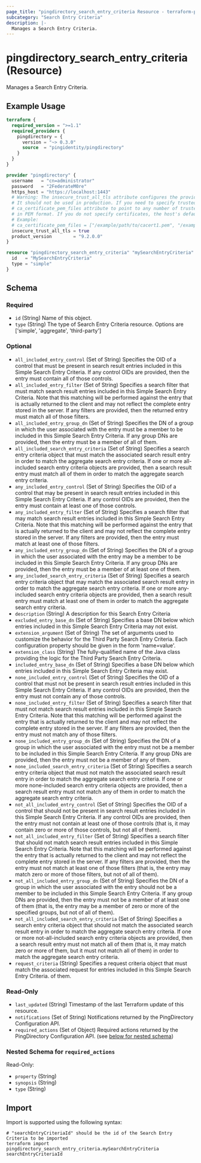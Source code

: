 ```yaml
---
page_title: "pingdirectory_search_entry_criteria Resource - terraform-provider-pingdirectory"
subcategory: "Search Entry Criteria"
description: |-
  Manages a Search Entry Criteria.
---
```


# pingdirectory_search_entry_criteria (Resource)

Manages a Search Entry Criteria.

## Example Usage

```terraform
terraform {
  required_version = ">=1.1"
  required_providers {
    pingdirectory = {
      version = "~> 0.3.0"
      source  = "pingidentity/pingdirectory"
    }
  }
}

provider "pingdirectory" {
  username   = "cn=administrator"
  password   = "2FederateM0re"
  https_host = "https://localhost:1443"
  # Warning: The insecure_trust_all_tls attribute configures the provider to trust any certificate presented by the PingDirectory server.
  # It should not be used in production. If you need to specify trusted CA certificates, use the
  # ca_certificate_pem_files attribute to point to any number of trusted CA certificate files
  # in PEM format. If you do not specify certificates, the host's default root CA set will be used.
  # Example:
  # ca_certificate_pem_files = ["/example/path/to/cacert1.pem", "/example/path/to/cacert2.pem"]
  insecure_trust_all_tls = true
  product_version        = "9.2.0.0"
}

resource "pingdirectory_search_entry_criteria" "mySearchEntryCriteria" {
  id   = "MySearchEntryCriteria"
  type = "simple"
}
```

<!-- schema generated by tfplugindocs -->
## Schema

### Required

- `id` (String) Name of this object.
- `type` (String) The type of Search Entry Criteria resource. Options are ['simple', 'aggregate', 'third-party']

### Optional

- `all_included_entry_control` (Set of String) Specifies the OID of a control that must be present in search result entries included in this Simple Search Entry Criteria. If any control OIDs are provided, then the entry must contain all of those controls.
- `all_included_entry_filter` (Set of String) Specifies a search filter that must match search result entries included in this Simple Search Entry Criteria. Note that this matching will be performed against the entry that is actually returned to the client and may not reflect the complete entry stored in the server. If any filters are provided, then the returned entry must match all of those filters.
- `all_included_entry_group_dn` (Set of String) Specifies the DN of a group in which the user associated with the entry must be a member to be included in this Simple Search Entry Criteria. If any group DNs are provided, then the entry must be a member of all of them.
- `all_included_search_entry_criteria` (Set of String) Specifies a search entry criteria object that must match the associated search result entry in order to match the aggregate search entry criteria. If one or more all-included search entry criteria objects are provided, then a search result entry must match all of them in order to match the aggregate search entry criteria.
- `any_included_entry_control` (Set of String) Specifies the OID of a control that may be present in search result entries included in this Simple Search Entry Criteria. If any control OIDs are provided, then the entry must contain at least one of those controls.
- `any_included_entry_filter` (Set of String) Specifies a search filter that may match search result entries included in this Simple Search Entry Criteria. Note that this matching will be performed against the entry that is actually returned to the client and may not reflect the complete entry stored in the server. If any filters are provided, then the entry must match at least one of those filters.
- `any_included_entry_group_dn` (Set of String) Specifies the DN of a group in which the user associated with the entry may be a member to be included in this Simple Search Entry Criteria. If any group DNs are provided, then the entry must be a member of at least one of them.
- `any_included_search_entry_criteria` (Set of String) Specifies a search entry criteria object that may match the associated search result entry in order to match the aggregate search entry criteria. If one or more any-included search entry criteria objects are provided, then a search result entry must match at least one of them in order to match the aggregate search entry criteria.
- `description` (String) A description for this Search Entry Criteria
- `excluded_entry_base_dn` (Set of String) Specifies a base DN below which entries included in this Simple Search Entry Criteria may not exist.
- `extension_argument` (Set of String) The set of arguments used to customize the behavior for the Third Party Search Entry Criteria. Each configuration property should be given in the form 'name=value'.
- `extension_class` (String) The fully-qualified name of the Java class providing the logic for the Third Party Search Entry Criteria.
- `included_entry_base_dn` (Set of String) Specifies a base DN below which entries included in this Simple Search Entry Criteria may exist.
- `none_included_entry_control` (Set of String) Specifies the OID of a control that must not be present in search result entries included in this Simple Search Entry Criteria. If any control OIDs are provided, then the entry must not contain any of those controls.
- `none_included_entry_filter` (Set of String) Specifies a search filter that must not match search result entries included in this Simple Search Entry Criteria. Note that this matching will be performed against the entry that is actually returned to the client and may not reflect the complete entry stored in the server. If any filters are provided, then the entry must not match any of those filters.
- `none_included_entry_group_dn` (Set of String) Specifies the DN of a group in which the user associated with the entry must not be a member to be included in this Simple Search Entry Criteria. If any group DNs are provided, then the entry must not be a member of any of them.
- `none_included_search_entry_criteria` (Set of String) Specifies a search entry criteria object that must not match the associated search result entry in order to match the aggregate search entry criteria. If one or more none-included search entry criteria objects are provided, then a search result entry must not match any of them in order to match the aggregate search entry criteria.
- `not_all_included_entry_control` (Set of String) Specifies the OID of a control that should not be present in search result entries included in this Simple Search Entry Criteria. If any control OIDs are provided, then the entry must not contain at least one of those controls (that is, it may contain zero or more of those controls, but not all of them).
- `not_all_included_entry_filter` (Set of String) Specifies a search filter that should not match search result entries included in this Simple Search Entry Criteria. Note that this matching will be performed against the entry that is actually returned to the client and may not reflect the complete entry stored in the server. If any filters are provided, then the entry must not match at least one of those filters (that is, the entry may match zero or more of those filters, but not of all of them).
- `not_all_included_entry_group_dn` (Set of String) Specifies the DN of a group in which the user associated with the entry should not be a member to be included in this Simple Search Entry Criteria. If any group DNs are provided, then the entry must not be a member of at least one of them (that is, the entry may be a member of zero or more of the specified groups, but not of all of them).
- `not_all_included_search_entry_criteria` (Set of String) Specifies a search entry criteria object that should not match the associated search result entry in order to match the aggregate search entry criteria. If one or more not-all-included search entry criteria objects are provided, then a search result entry must not match all of them (that is, it may match zero or more of them, but it must not match all of them) in order to match the aggregate search entry criteria.
- `request_criteria` (String) Specifies a request criteria object that must match the associated request for entries included in this Simple Search Entry Criteria. of them.

### Read-Only

- `last_updated` (String) Timestamp of the last Terraform update of this resource.
- `notifications` (Set of String) Notifications returned by the PingDirectory Configuration API.
- `required_actions` (Set of Object) Required actions returned by the PingDirectory Configuration API. (see [below for nested schema](#nestedatt--required_actions))

<a id="nestedatt--required_actions"></a>
### Nested Schema for `required_actions`

Read-Only:

- `property` (String)
- `synopsis` (String)
- `type` (String)

## Import

Import is supported using the following syntax:

```shell
# "searchEntryCriteriaId" should be the id of the Search Entry Criteria to be imported
terraform import pingdirectory_search_entry_criteria.mySearchEntryCriteria searchEntryCriteriaId
```

